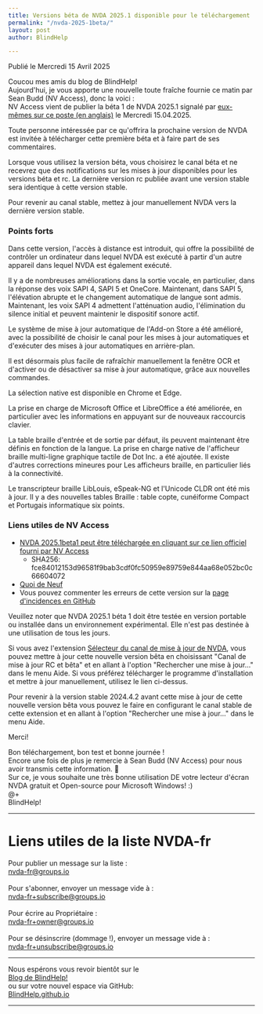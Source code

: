 ```yaml
---
title: Versions béta de NVDA 2025.1 disponible pour le téléchargement
permalink: "/nvda-2025-1beta/"
layout: post
author: BlindHelp

---
```


<footer>Publié le Mercredi 15 Avril 2025</footer>

Coucou mes amis du blog de BlindHelp!    
Aujourd'hui, je vous apporte une nouvelle toute fraîche fournie ce matin par Sean Budd (NV Access), donc la voici :    
NV Access vient de publier la béta 1 de NVDA 2025.1 signalé par [eux-mêmes sur ce poste (en anglais)](https://www.nvaccess.org/post/nvda-2025-1beta1) le Mercredi 15.04.2025.    

Toute personne intéressée par ce qu'offrira la prochaine version de NVDA est invitée à télécharger cette première béta et à faire part de ses commentaires.    

Lorsque vous utilisez la version béta, vous choisirez le canal béta  et ne recevrez que des notifications sur les mises à jour disponibles pour les versions béta  et rc. La dernière version rc publiée avant une version stable sera identique à cette version stable.

Pour revenir au canal stable, mettez à jour manuellement NVDA vers la dernière version stable.

### Points forts

Dans cette version, l'accès à distance est introduit, qui offre la possibilité de contrôler un ordinateur dans lequel NVDA est exécuté à partir d'un autre appareil dans lequel NVDA est également exécuté.

Il y a de nombreuses améliorations dans la sortie vocale, en particulier, dans la réponse des voix SAPI 4, SAPI 5 et OneCore. Maintenant, dans SAPI 5, l'élévation abrupte et le changement automatique de langue sont admis. Maintenant, les voix SAPI 4 admettent l'atténuation audio, l'élimination du silence initial et peuvent maintenir le dispositif sonore actif.

Le système de mise à jour automatique de l'Add-on Store a été amélioré, avec la possibilité de choisir le canal pour les mises à jour automatiques et d'exécuter des mises à jour automatiques en arrière-plan.

Il est désormais plus facile de rafraîchir manuellement la fenêtre OCR et d'activer ou de désactiver sa mise à jour automatique, grâce aux nouvelles commandes.

La sélection native est disponible en Chrome et Edge.

La prise en charge de Microsoft Office et LibreOffice a été améliorée, en particulier avec les informations en appuyant sur de nouveaux raccourcis clavier.

La table braille d'entrée et de sortie par défaut, ils peuvent maintenant être définis en fonction de la langue. La prise en charge native de l'afficheur braille multi-ligne graphique tactile de Dot Inc. a été ajoutée. Il existe d'autres corrections mineures pour Les afficheurs braille, en particulier liés à la connectivité.

Le transcripteur braille LibLouis, eSpeak-NG et l'Unicode CLDR ont été mis à jour. Il y a des nouvelles tables Braille : table copte, cunéiforme Compact et Portugais informatique six points.

### Liens utiles de NV Access

- [NVDA 2025.1beta1 peut être téléchargée en cliquant sur ce lien officiel fourni par NV Access](https://download.nvaccess.org/releases/2025.1beta1/nvda_2025.1beta1.exe)
   - SHA256: fce84012153d96581f9bab3cdf0fc50959e89759e844aa68e052bc0c66604072
- [Quoi de Neuf](https://download.nvaccess.org/documentation/fr/changes.html)
- Vous pouvez commenter les erreurs de cette version sur la [page d'incidences en GitHub](https://github.com/nvaccess/nvda/issues)

Veuillez noter que NVDA 2025.1 béta 1 doit être testée en version portable ou installée dans un environnement expérimental. Elle n'est pas destinée à une utilisation de tous les jours.    

Si vous avez l'extension [Sélecteur du canal de mise à jour de NVDA](https://blindhelp.github.io/updateChannel/), vous pouvez mettre à jour cette nouvelle version bêta en choisissant "Canal de mise à jour RC et bêta" et en allant à l'option "Rechercher une mise à jour..." dans le menu Aide. Si vous préférez télécharger le programme d'installation et mettre à jour manuellement, utilisez le lien ci-dessus.

Pour revenir à la version stable 2024.4.2 avant cette mise à jour  de cette nouvelle version bêta  vous pouvez le faire en configurant le canal stable de cette extension et en allant à l'option "Rechercher une mise à jour..." dans le menu Aide. 

Merci!  

Bon téléchargement, bon test et bonne journée !    
Encore une fois de plus je remercie à Sean Budd (NV Access) pour nous avoir transmis cette information. 🤝    
Sur ce, je vous souhaite une très bonne utilisation DE votre lecteur d'écran NVDA gratuit et Open-source pour Microsoft Windows! :)    
@+    
BlindHelp!    

---

# Liens utiles de la liste NVDA-fr #

Pour publier un message sur la liste :    
[nvda-fr@groups.io](mailto:nvda-fr@groups.io)    
<br>
Pour s'abonner, envoyer un message vide à :    
[nvda-fr+subscribe@groups.io](mailto:nvda-fr+subscribe@groups.io)    
<br>
Pour écrire au Propriétaire :    
[nvda-fr+owner@groups.io](mailto:nvda-fr+owner@groups.io)    
<br>
Pour se désinscrire (dommage !), envoyer un message vide à :    
[nvda-fr+unsubscribe@groups.io](mailto:nvda-fr+unsubscribe@groups.io)    

---

Nous espérons vous revoir bientôt sur le      
[Blog de BlindHelp!](http://blindhelp.blogspot.fr/)                    
ou sur  votre nouvel espace via GitHub:                     
[BlindHelp.github.io](https://blindhelp.github.io)                    

---